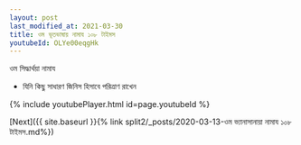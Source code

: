 ```yaml
---
layout: post
last_modified_at: 2021-03-30
title: ওম ভূতভাষায় নামায ১০৮ টাইমস
youtubeId: OLYe00eqgHk
---
```

 
 
 ওম সিদ্ধার্থয়া নামায  
 
 -  যিনি কিছু সাধারণ জিনিস হিসাবে পরিত্রাণ রাখেন 
 
  
 
  
 
 
 
 
 
 


{% include youtubePlayer.html id=page.youtubeId %}
 
[Next]({{ site.baseurl }}{% link  split2/_posts/2020-03-13-ওম ভ্যানাসানায়া নামায ১০৮ টাইমস.md%})
 
